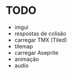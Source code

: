 # TODO

- imgui
- respostas de colisão
- carregar TMX (Tiled)
- tilemap
- carregar Aseprite
- animação
- audio
